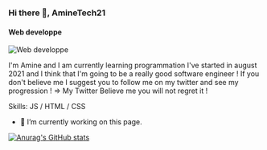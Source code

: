### Hi there 👋, AmineTech21
#### Web developpe
![Web developpe](https://cdn.mos.cms.futurecdn.net/gcV83ChaswQwxGAVw5osyK-1200-80.jpg)

I'm Amine and I am currently learning programmation I've started in august 2021 and I think that I'm going to be a really good software engineer ! If you don't believe me I suggest you to follow me on my twitter and see my progression ! => My Twitter Believe me you will not regret it !

Skills: JS / HTML / CSS

- 🔭 I’m currently working on this page. 






[![Anurag's GitHub stats](https://github-readme-stats.vercel.app/api?username=AmineTech21)](https://github.com/anuraghazra/github-readme-stats)
